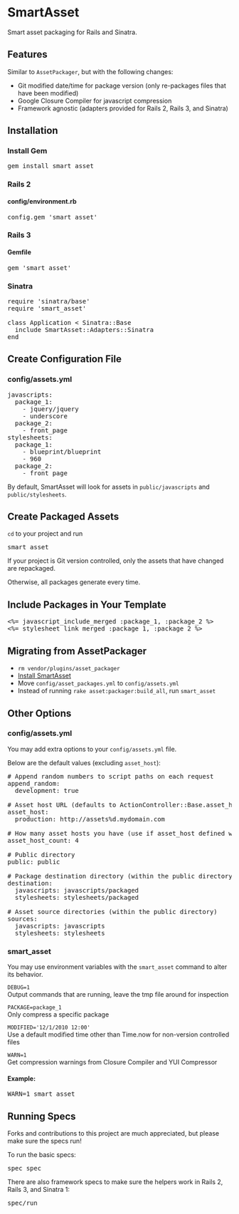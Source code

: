 SmartAsset
===========

Smart asset packaging for Rails and Sinatra.

Features
--------

Similar to <code>AssetPackager</code>, but with the following changes:

* Git modified date/time for package version (only re-packages files that have been modified)
* Google Closure Compiler for javascript compression
* Framework agnostic (adapters provided for Rails 2, Rails 3, and Sinatra)

<a name="installation"></a>

Installation
------------

### Install Gem

<pre>
gem install smart_asset
</pre>

### Rails 2

#### config/environment.rb

<pre>
config.gem 'smart_asset'
</pre>

### Rails 3

#### Gemfile

<pre>
gem 'smart_asset'
</pre>

### Sinatra

<pre>
require 'sinatra/base'
require 'smart_asset'

class Application &lt; Sinatra::Base
  include SmartAsset::Adapters::Sinatra
end
</pre>

Create Configuration File
-------------------------

### config/assets.yml

<pre>
javascripts:
  package_1:
    - jquery/jquery
    - underscore
  package_2:
    - front_page
stylesheets:
  package_1:
    - blueprint/blueprint
    - 960
  package_2:
    - front_page
</pre>

By default, SmartAsset will look for assets in <code>public/javascripts</code> and <code>public/stylesheets</code>.

Create Packaged Assets
----------------------

<code>cd</code> to your project and run

<pre>
smart_asset
</pre>

If your project is Git version controlled, only the assets that have changed are repackaged.

Otherwise, all packages generate every time.

Include Packages in Your Template
---------------------------------

<pre>
&lt;%= javascript_include_merged :package_1, :package_2 %&gt;
&lt;%= stylesheet_link_merged :package_1, :package_2 %&gt;
</pre>

Migrating from AssetPackager
----------------------------

* <code>rm vendor/plugins/asset\_packager</code>
* <a href="#installation">Install SmartAsset</a>
* Move <code>config/asset\_packages.yml</code> to <code>config/assets.yml</code>
* Instead of running <code>rake asset:packager:build_all</code>, run <code>smart\_asset</code>

Other Options
-------------

### config/assets.yml

You may add extra options to your <code>config/assets.yml</code> file.

Below are the default values (excluding <code>asset\_host</code>):

<pre>
# Append random numbers to script paths on each request
append_random:
  development: true

# Asset host URL (defaults to ActionController::Base.asset_host or nil)
asset_host:
  production: http://assets%d.mydomain.com

# How many asset hosts you have (use if asset_host defined with %d)
asset_host_count: 4

# Public directory
public: public

# Package destination directory (within the public directory)
destination:
  javascripts: javascripts/packaged
  stylesheets: stylesheets/packaged

# Asset source directories (within the public directory)
sources:
  javascripts: javascripts
  stylesheets: stylesheets
</pre>

### smart\_asset

You may use environment variables with the <code>smart\_asset</code> command to alter its behavior.

<code>DEBUG=1</code><br/>Output commands that are running, leave the tmp file around for inspection

<code>PACKAGE=package\_1</code><br/>Only compress a specific package

<code>MODIFIED='12/1/2010 12:00'</code><br/>Use a default modified time other than Time.now for non-version controlled files

<code>WARN=1</code><br/>Get compression warnings from Closure Compiler and YUI Compressor

#### Example:

<pre>
WARN=1 smart_asset
</pre>

Running Specs
-------------

Forks and contributions to this project are much appreciated, but please make sure the specs run!

To run the basic specs:

<pre>
spec spec
</pre>

There are also framework specs to make sure the helpers work in Rails 2, Rails 3, and Sinatra 1:

<pre>
spec/run
</pre>
